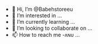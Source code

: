 - 👋 Hi, I’m @Babehstoreeu
- 👀 I’m interested in ...
- 🌱 I’m currently learning ...
- 💞️ I’m looking to collaborate on ...
- 📫 How to reach me -ᴧɴᴜ ...

<!---
Babehstoreeu/Babehstoreeu is a ✨ special ✨ repository because its `README.md` (this file) appears on your GitHub profile.
You can click the Preview link to take a look at your changes.
--->
